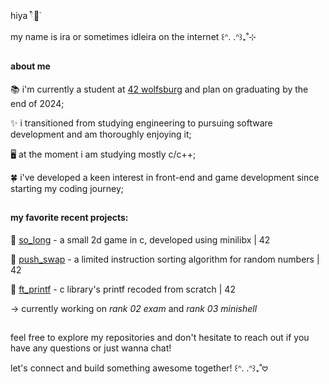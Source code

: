 hiya 𓍢ִ໋🌷͙֒

my name is ira or sometimes idleira on the internet ꒰ᐢ. .ᐢ꒱₊˚⊹

##
#### about me

📚 i'm currently a student at [42 wolfsburg](https://42wolfsburg.de/) and plan on graduating by the end of 2024;

✨ i transitioned from studying engineering to pursuing software development and am thoroughly enjoying it;

🖥️ at the moment i am studying mostly c/c++;

🍀 i've developed a keen interest in front-end and game development since starting my coding journey;

##
#### my favorite recent projects:

🐇 [so_long](https://github.com/idleira/so_long) - a small 2d game in c, developed using minilibx | 42

🔄 [push_swap](https://github.com/idleira/push_swap) - a limited instruction sorting algorithm for random numbers | 42

💬 [ft_printf](https://github.com/idleira/ft_printf) - c library's printf recoded from scratch | 42

→ currently working on *rank 02 exam* and *rank 03 minishell*

##

feel free to explore my repositories and don't hesitate to reach out if you have any questions or just wanna chat!

let's connect and build something awesome together! ꒰ᐢ. .ᐢ꒱₊˚𖹭
